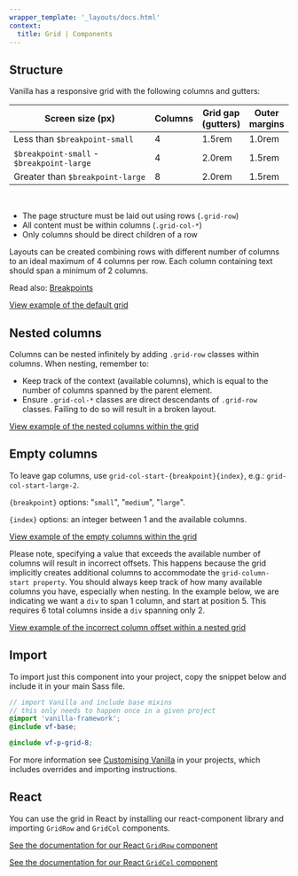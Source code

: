 ```yaml
---
wrapper_template: '_layouts/docs.html'
context:
  title: Grid | Components
---
```


## Structure

Vanilla has a responsive grid with the following columns and gutters:

<table>
  <thead>
    <tr>
      <th style="width: 50ch">Screen size (px)</th>
      <th>Columns</th>
      <th>Grid gap (gutters)</th>
      <th>Outer margins</th>
    </tr>
  </thead>
  <tbody>
    <tr>
      <td>Less than <code>$breakpoint-small</code></td>
      <td>4</td>
      <td>1.5rem</td>
      <td>1.0rem</td>
    </tr>
    <tr>
      <td><code>$breakpoint-small</code> - <code>$breakpoint-large</code></td>
      <td>4</td>
      <td>2.0rem</td>
      <td>1.5rem</td>
    </tr>
    <tr>
      <td>Greater than <code>$breakpoint-large</code></td>
      <td>8</td>
      <td>2.0rem</td>
      <td>1.5rem</td>
    </tr>
  </tbody>
</table>

<br>

- The page structure must be laid out using rows (`.grid-row`)
- All content must be within columns (`.grid-col-*`)
- Only columns should be direct children of a row

Layouts can be created combining rows with different number of columns to an ideal maximum of 4 columns per row. Each column containing text should span a minimum of 2 columns.

Read also: [Breakpoints](/docs/settings/breakpoint-settings)

<div class="embedded-example"><a href="/docs/examples/patterns/grid-8/default/" class="js-example">
    View example of the default grid
</a></div>

## Nested columns

Columns can be nested infinitely by adding `.grid-row` classes within columns. When nesting, remember to:

- Keep track of the context (available columns), which is equal to the number of columns spanned by the parent element.
- Ensure `.grid-col-*` classes are direct descendants of `.grid-row` classes. Failing to do so will result in a broken layout.

<div class="embedded-example"><a href="/docs/examples/patterns/grid-8/nested/" class="js-example">
    View example of the nested columns within the grid
</a></div>

## Empty columns

To leave gap columns, use `grid-col-start-{breakpoint}{index}`, e.g.: `grid-col-start-large-2`.

`{breakpoint}` options: "`small`", "`medium`", "`large`".

`{index}` options: an integer between 1 and the available columns.

<div class="embedded-example"><a href="/docs/examples/patterns/grid-8/empty-columns/" class="js-example">
    View example of the empty columns within the grid
</a></div>

Please note, specifying a value that exceeds the available number of columns will result in incorrect offsets. This happens because the grid implicitly creates additional columns to accommodate the `grid-column-start property`. You should always keep track of how many available columns you have, especially when nesting. In the example below, we are indicating we want a `div` to span 1 column, and start at position 5. This requires 6 total columns inside a `div` spanning only 2.

<div class="embedded-example"><a href="/docs/examples/patterns/grid-8/incorrect-empty-columns/" class="js-example">
View example of the incorrect column offset within a nested grid
</a></div>

## Import

To import just this component into your project, copy the snippet below and include it in your main Sass file.

```scss
// import Vanilla and include base mixins
// this only needs to happen once in a given project
@import 'vanilla-framework';
@include vf-base;

@include vf-p-grid-8;
```

For more information see [Customising Vanilla](/docs/customising-vanilla/) in your projects, which includes overrides and importing instructions.

## React

You can use the grid in React by installing our react-component library and importing `GridRow` and `GridCol` components.

[See the documentation for our React `GridRow` component](https://canonical.github.io/react-components/?path=/docs/components-grid-row--docs)

[See the documentation for our React `GridCol` component](https://canonical.github.io/react-components/?path=/docs/components-grid-col--docs)
